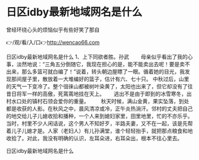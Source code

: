 # 日区idby最新地域网名是什么
曾经环绕心头的烦恼似乎有些好笑了那自

👉/观/看/入/口👉http://wencao66.com

日区idby最新地域网名是什么	1、上下同欲者胜。孙武
　　母亲似乎看出了我的心事，淡然地说：“三角五分倒随它，我现在担心的是，能不能卖出去呢！要是卖不出来，那么多篮可就白编了！”说着，转头朝边屋瞟了一眼。循着她的目光，我发现那间屋子里，散放着一大堆编好的篮子，估计有六、七十只。
中秋过后，山里的天气一下变冷了。整个徂徕山都被树叶染黄了，太阳也出来了，但它却没有了往昔日将军一样的高傲，死蔫蔫地挂在天上。　　
逃出不是由于即到的冰雪寒冬，出村水口处的镇村石领会爱你的重量。
　　秋天时候，满山金黄，果实坠落，到处都是收获的人影。在秋风之中，晨风清凉或冷，正午炎热淌汗。邻村的丈夫把自己的地交给儿子儿媳收拾和播种，一个人来到媳妇家里，田里地里，忙的不亦乐乎。当时，村里不少人闲话说，这个男人不知好歹，半路夫妻，又不在一起，该是先帮着儿子儿媳才是。人家（老妇人）有儿孙满堂，谁个轻轻抬手，就把那点粮食和地收拾了。对此，我没有明确的认识，左耳朵进，右耳朵出，根本不往心里去。

日区idby最新地域网名是什么
